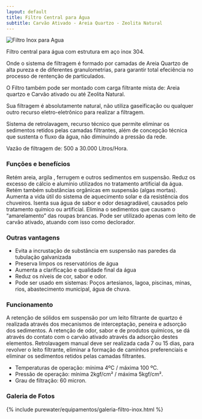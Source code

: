 ```yaml
---
layout: default
title: Filtro Central para Água
subtitle: Carvão Ativado - Areia Quartzo - Zeolita Natural
---
```


<img class="img-responsive pull-right" style="max-width: 50%;" src="../../website/images/Filtros Inox_purewater1.png" alt="Filtro Inox para Agua">
  
Filtro central para água com estrutura em aço inox 304.

Onde o sistema de filtragem é formado por camadas de Areia Quartzo de alta pureza e de diferentes granulometrias, para garantir total efeciência no processo de rentenção de particulados.

O Filtro também pode ser montado com carga filtrante mista de: Areia quartzo e Carvão ativado ou até Zeolita Natural.

Sua filtragem é absolutamente natural, não utiliza gaseificação ou qualquer outro recurso eletro-eletrônico para realizar a filtragem.

Sistema de retrolavagem, recurso técnico que permite eliminar os sedimentos retidos pelas camadas filtrantes, além de concepção técnica que sustenta o fluxo da água, não diminuindo a pressão da rede.

Vazão de filtragem de: 500 a 30.000 Litros/Hora.

### Funções e benefícios
Retém areia, argila , ferrugem e outros sedimentos em suspensão.
Reduz os excesso de cálcio e alumínio utilizados no tratamento artificial da água.
Retém também substâncias orgânicas em suspensão (algas mortas).
Aumenta a vida útil do sistema de aquecimento solar e da resistência dos chuveiros.
Isenta sua água de sabor e odor desagradável, causados pelo tratamento químico ou artificial.
Elimina o sedimentos que causam o “amarelamento” das roupas brancas.
Pode ser utilizado apenas com leito de carvão ativado, atuando com isso como declorador.

### Outras vantagens
- Evita a incrustação de substância em suspensão nas paredes da tubulação galvanizada
- Preserva limpos os reservatórios de água
- Aumenta a clarificação e qualidade final da água
- Reduz os níveis de cor, sabor e odor.
- Pode ser usado em sistemas: Poços artesianos, lagoa, piscinas, minas, rios, abastecimento municipal, água de chuva.


### Funcionamento
A retenção de sólidos em suspensão por um leito filtrante de quartzo é realizada através dos mecanismos de interceptação, peneira e adsorção dos sedimentos.
A retenção de odor, sabor e de produtos químicos, se dá através do contato com o carvão ativado através da adsorção destes elementos.
Retrolavagem manual deve ser realizada cada 7 ou 15 dias, para revolver o leito filtrante, eliminar a formação de caminhos preferenciais e eliminar os sedimentos retidos pelas camadas filtrantes.

- Temperaturas de operação: mínima 4ºC / máxima 100 ºC.
- Pressão de operação: mínima 2kgf/cm² / máxima 5kgf/cm².
- Grau de filtração: 60 micron.


### Galeria de Fotos

{% include purewater/equipamentos/galeria-filtro-inox.html %}

